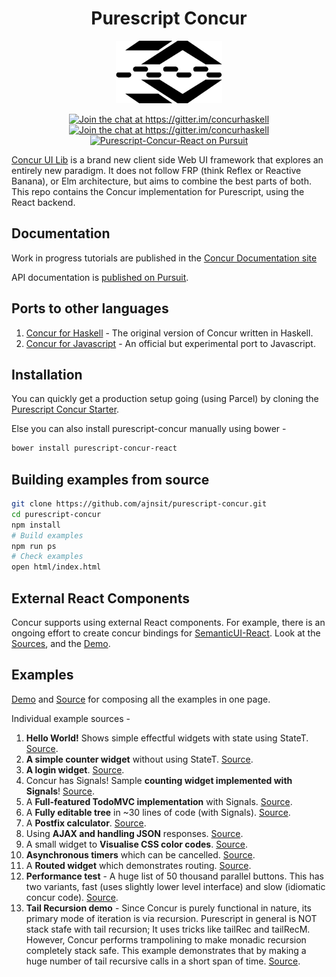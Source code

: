 <h1 align="center">
  Purescript Concur
</h1>
<p align="center">
   <img src="docs/logo.png" height="100">
</p>
<p align="center">
  <a href="https://gitter.im/concurhaskell" rel="nofollow">
      <img src="https://camo.githubusercontent.com/9fb4e2dde684214e7454d930a369f97190d1ecf2/68747470733a2f2f696d672e736869656c64732e696f2f62616467652f6769747465722d6a6f696e253230636861742532302545322538362541332d626c75652e737667" alt="Join the chat at https://gitter.im/concurhaskell" data-canonical-src="https://img.shields.io/badge/gitter-join%20chat%20%E2%86%A3-blue.svg" style="max-width:100%;">
   </a>
   <a href="https://www.reddit.com/r/concurhaskell/" rel="nofollow">
      <img src="https://img.shields.io/badge/reddit-join%20the%20discussion%20%E2%86%A3-1158c2.svg" alt="Join the chat at https://gitter.im/concurhaskell" style="max-width:100%;">
   </a>
   <a href="https://pursuit.purescript.org/packages/purescript-concur-react">
     <img src="https://pursuit.purescript.org/packages/purescript-concur-react/badge"
        alt="Purescript-Concur-React on Pursuit">
     </img>
   </a>
</p>

[Concur UI Lib](https://github.com/ajnsit/concur) is a brand new client side Web UI framework that explores an entirely new paradigm. It does not follow FRP (think Reflex or Reactive Banana), or Elm architecture, but aims to combine the best parts of both. This repo contains the Concur implementation for Purescript, using the React backend.

## Documentation

Work in progress tutorials are published in the [Concur Documentation site](https://github.com/ajnsit/concur-documentation/blob/master/README.md)

API documentation is [published on Pursuit](https://pursuit.purescript.org/packages/purescript-concur-react).

## Ports to other languages

1. [Concur for Haskell](https://github.com/ajnsit/concur) - The original version of Concur written in Haskell.
2. [Concur for Javascript](https://github.com/ajnsit/concur-js) - An official but experimental port to Javascript.

## Installation

You can quickly get a production setup going (using Parcel) by cloning the [Purescript Concur Starter](https://github.com/ajnsit/purescript-concur-starter).

Else you can also install purescript-concur manually using bower -

```bash
bower install purescript-concur-react
```

## Building examples from source

```bash
git clone https://github.com/ajnsit/purescript-concur.git
cd purescript-concur
npm install
# Build examples
npm run ps
# Check examples
open html/index.html
```

## External React Components

Concur supports using external React components. For example, there is an ongoing effort to create concur bindings for [SemanticUI-React](https://react.semantic-ui.com). Look at the [Sources](https://github.com/ajnsit/purescript-concur-semantic), and the [Demo](https://ajnsit.github.io/purescript-concur-semantic/).

## Examples

[Demo](https://ajnsit.github.io/purescript-concur/) and [Source](https://github.com/ajnsit/purescript-concur/blob/master/examples/Main.purs) for composing all the examples in one page.

Individual example sources -

1. **Hello World!** Shows simple effectful widgets with state using StateT. [Source](https://github.com/ajnsit/purescript-concur/blob/master/examples/Test/Hello.purs).
2. **A simple counter widget** without using StateT. [Source](https://github.com/ajnsit/purescript-concur/blob/master/examples/Test/Counter.purs).
3. **A login widget**. [Source](https://github.com/ajnsit/purescript-concur/blob/master/examples/Test/Login.purs).
4. Concur has Signals! Sample **counting widget implemented with Signals**! [Source](https://github.com/ajnsit/purescript-concur/blob/master/examples/Test/Signals.purs).
5. A **Full-featured TodoMVC implementation** with Signals. [Source](https://github.com/ajnsit/purescript-concur/blob/master/examples/Test/Todos.purs).
6. A **Fully editable tree** in ~30 lines of code (with Signals). [Source](https://github.com/ajnsit/purescript-concur/blob/master/examples/Test/EditHeadings.purs).
7. A **Postfix calculator**. [Source](https://github.com/ajnsit/purescript-concur/blob/master/examples/Test/Calc.purs).
8. Using **AJAX and handling JSON** responses. [Source](https://github.com/ajnsit/purescript-concur/blob/master/examples/Test/Ajax.purs).
9. A small widget to **Visualise CSS color codes**. [Source](https://github.com/ajnsit/purescript-concur/blob/master/examples/Test/Color.purs).
10. **Asynchronous timers** which can be cancelled. [Source](https://github.com/ajnsit/purescript-concur/blob/master/examples/Test/Timers.purs).
11. A **Routed widget** which demonstrates routing. [Source](https://github.com/ajnsit/purescript-concur/blob/master/examples/Test/Routing.purs).
12. **Performance test** - A huge list of 50 thousand parallel buttons. This has two variants, fast (uses slightly lower level interface) and slow (idiomatic concur code). [Source](https://github.com/ajnsit/purescript-concur/blob/master/examples/Test/SlowButtonList.purs).
13. **Tail Recursion demo** - Since Concur is purely functional in nature, its primary mode of iteration is via recursion. Purescript in general is NOT stack stafe with tail recursion; It uses tricks like tailRec and tailRecM. However, Concur performs trampolining to make monadic recursion completely stack safe. This example demonstrates that by making a huge number of tail recursive calls in a short span of time. [Source](https://github.com/ajnsit/purescript-concur/blob/master/examples/Test/TailRec.purs).
